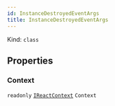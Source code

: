 ```yaml
---
id: InstanceDestroyedEventArgs
title: InstanceDestroyedEventArgs
---
```


Kind: `class`



## Properties
### Context
`readonly`  [`IReactContext`](IReactContext) `Context`




